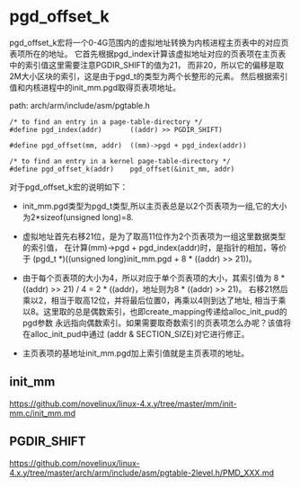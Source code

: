 pgd_offset_k
========================================

pgd_offset_k宏将一个0-4G范围内的虚拟地址转换为内核进程主页表中的对应页表项所在的地址。
它首先根据pgd_index计算该虚拟地址对应的页表项在主页表中的索引值这里需要注意PGDIR_SHIFT的值为21，
而非20，所以它的偏移是取2M大小区块的索引，这是由于pgd_t的类型为两个长整形的元素。
然后根据索引值和内核进程中的init_mm.pgd取得页表项地址。

path: arch/arm/include/asm/pgtable.h
```
/* to find an entry in a page-table-directory */
#define pgd_index(addr)       ((addr) >> PGDIR_SHIFT)

#define pgd_offset(mm, addr)  ((mm)->pgd + pgd_index(addr))

/* to find an entry in a kernel page-table-directory */
#define pgd_offset_k(addr)    pgd_offset(&init_mm, addr)
```

对于pgd_offset_k宏的说明如下：

* init_mm.pgd类型为pgd_t类型,所以主页表总是以2个页表项为一组,它的大小为2*sizeof(unsigned long)=8.

* 虚拟地址首先右移21位，是为了取高11位作为2个页表项为一组这里数据类型的索引值，
  在计算(mm)->pgd + pgd_index(addr)时，是指针的相加，等价于
  (pgd_t *)((unsigned long)init_mm.pgd + 8 * ((addr) >> 21))。

* 由于每个页表项的大小为4，所以对应于单个页表项的大小，其索引值为
  8 * ((addr) >> 21) / 4 = 2 * ((addr)，地址则为8 * ((addr) >> 21)。
  右移21然后乘以2，相当于取高12位，并将最后位置0，再乘以4则到达了地址,
  相当于乘以8。这里取的总是偶数索引，也即create_mapping传递给alloc_init_pud的pgd参数
  永远指向偶数索引。如果需要取奇数索引的页表项怎么办呢？该值将在alloc_init_pud中通过
  (addr & SECTION_SIZE)对它进行修正。

* 主页表项的基地址init_mm.pgd加上索引值就是主页表项的地址。

init_mm
----------------------------------------

https://github.com/novelinux/linux-4.x.y/tree/master/mm/init-mm.c/init_mm.md

PGDIR_SHIFT
----------------------------------------

https://github.com/novelinux/linux-4.x.y/tree/master/arch/arm/include/asm/pgtable-2level.h/PMD_XXX.md